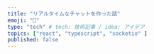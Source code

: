 ```yaml
---
title: "リアルタイムなチャットを作った話"
emoji: "🦊"
type: "tech" # tech: 技術記事 / idea: アイデア
topics: ["react", "typescript", "socketio" ]
published: false
---
```


